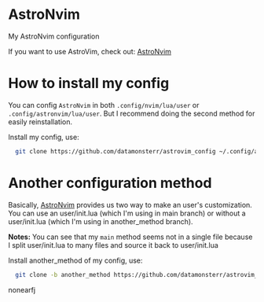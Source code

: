 # AstroNvim

My AstroNvim configuration

If you want to use AstroVim, check out: [AstroNvim](https://github.com/kabinspace/AstroVim)

# How to install my config

You can config `AstroNvim` in both `.config/nvim/lua/user` or `.config/astronvim/lua/user`.
But I recommend doing the second method for easily reinstallation.

Install my config, use:

```bash
  git clone https://github.com/datamonsterr/astrovim_config ~/.config/astronvim/lua/user
```

# Another configuration method

Basically, [AstroNvim](https://github.com/kabinspace/AstroVim) provides us two way to make
an user's customization. You can use an user/init.lua (which I'm using in main branch) or
without a user/init.lua (which I'm using in another_method branch).

**Notes:** You can see that my `main` method seems not in a single file because I split user/init.lua
to many files and source it back to user/init.lua

Install another_method of my config, use:

```bash
  git clone -b another_method https://github.com/datamonsterr/astrovim_config ~/.config/astronvim/lua/user
```

nonearfj
